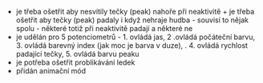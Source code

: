 - je třeba ošetřit aby nesvítily tečky (peak) nahoře při neaktivitě + je třeba ošetřit aby tečky (peak) padaly i když nehraje hudba - souvisí to nějak spolu - některé totiž při neaktivitě padají a některé ne
- je udělán pro 5 potenciometrů - 1. ovládá jas, 2 .ovládá počáteční barvu, 3. ovládá barevný index (jak moc je barva v duze), . 4. ovládá rychlost padající tečky, 5. ovládá barvu peaku
- je potřeba ošetřit problikávání ledek
- přidán animační mód
